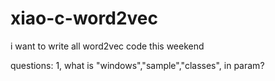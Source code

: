 # xiao-c-word2vec
i want to write all word2vec code this weekend

questions:
1, what is "windows","sample","classes", in param?